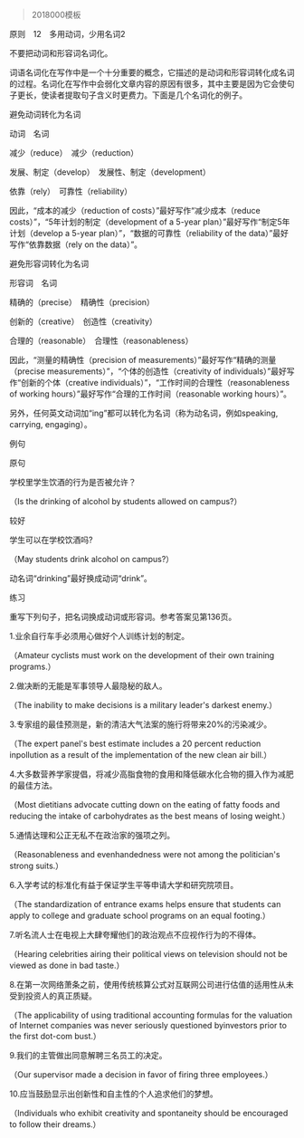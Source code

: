 # 
> 2018000模板




原则　12　多用动词，少用名词2

不要把动词和形容词名词化。

词语名词化在写作中是一个十分重要的概念，它描述的是动词和形容词转化成名词的过程。名词化在写作中会弱化文章内容的原因有很多，其中主要是因为它会使句子更长，使读者提取句子含义时更费力。下面是几个名词化的例子。

避免动词转化为名词

动词　名词

减少（reduce）　减少（reduction）

发展、制定（develop）　发展性、制定（development）

依靠（rely）　可靠性（reliability）

因此，“成本的减少（reduction of costs）”最好写作“减少成本（reduce costs）”，“5年计划的制定（development of a 5-year plan）”最好写作“制定5年计划（develop a 5-year plan）”，“数据的可靠性（reliability of the data）”最好写作“依靠数据（rely on the data）”。

避免形容词转化为名词

形容词　名词

精确的（precise）　精确性（precision）

创新的（creative）　创造性（creativity）

合理的（reasonable）　合理性（reasonableness）

因此，“测量的精确性（precision of measurements）”最好写作“精确的测量（precise measurements）”，“个体的创造性（creativity of individuals）”最好写作“创新的个体（creative individuals）”，“工作时间的合理性（reasonableness of working hours）”最好写作“合理的工作时间（reasonable working hours）”。

另外，任何英文动词加“ing”都可以转化为名词（称为动名词，例如speaking, carrying, engaging）。

例句

原句

学校里学生饮酒的行为是否被允许？

（Is the drinking of alcohol by students allowed on campus?）

较好

学生可以在学校饮酒吗?

（May students drink alcohol on campus?）

动名词“drinking”最好换成动词“drink”。

练习

重写下列句子，把名词换成动词或形容词。参考答案见第136页。

1.业余自行车手必须用心做好个人训练计划的制定。

（Amateur cyclists must work on the development of their own training programs.）

2.做决断的无能是军事领导人最隐秘的敌人。

（The inability to make decisions is a military leader's darkest enemy.）

3.专家组的最佳预测是，新的清洁大气法案的施行将带来20%的污染减少。

（The expert panel's best estimate includes a 20 percent reduction inpollution as a result of the implementation of the new clean air bill.）

4.大多数营养学家提倡，将减少高脂食物的食用和降低碳水化合物的摄入作为减肥的最佳方法。

（Most dietitians advocate cutting down on the eating of fatty foods and reducing the intake of carbohydrates as the best means of losing weight.）

5.通情达理和公正无私不在政治家的强项之列。

（Reasonableness and evenhandedness were not among the politician's strong suits.）

6.入学考试的标准化有益于保证学生平等申请大学和研究院项目。

（The standardization of entrance exams helps ensure that students can apply to college and graduate school programs on an equal footing.）

7.听名流人士在电视上大肆夸耀他们的政治观点不应视作行为的不得体。

（Hearing celebrities airing their political views on television should not be viewed as done in bad taste.）

8.在第一次网络萧条之前，使用传统核算公式对互联网公司进行估值的适用性从未受到投资人的真正质疑。

（The applicability of using traditional accounting formulas for the valuation of Internet companies was never seriously questioned byinvestors prior to the first dot-com bust.）

9.我们的主管做出同意解聘三名员工的决定。

（Our supervisor made a decision in favor of firing three employees.）

10.应当鼓励显示出创新性和自主性的个人追求他们的梦想。

（Individuals who exhibit creativity and spontaneity should be encouraged to follow their dreams.）



